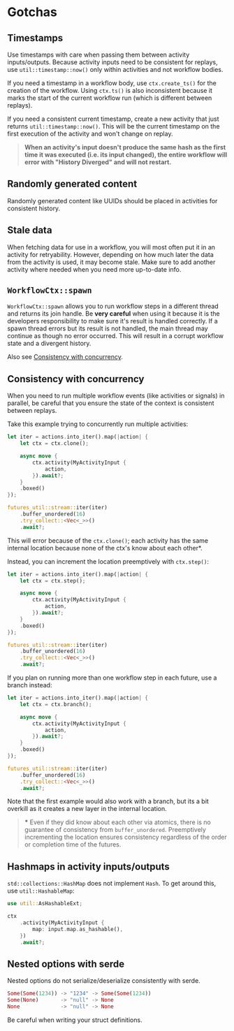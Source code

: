 # Gotchas

## Timestamps

Use timestamps with care when passing them between activity inputs/outputs. Because activity inputs need to be
consistent for replays, use `util::timestamp::now()` only within activities and not workflow bodies.

If you need a timestamp in a workflow body, use `ctx.create_ts()` for the creation of the workflow. Using
`ctx.ts()` is also inconsistent because it marks the start of the current workflow run (which is different
between replays).

If you need a consistent current timestamp, create a new activity that just returns `util::timestamp::now()`.
This will be the current timestamp on the first execution of the activity and won't change on replay.

> **When an activity's input doesn't produce the same hash as the first time it was executed (i.e. its input
> changed), the entire workflow will error with "History Diverged" and will not restart.**

## Randomly generated content

Randomly generated content like UUIDs should be placed in activities for consistent history.

## Stale data

When fetching data for use in a workflow, you will most often put it in an activity for retryability. However,
depending on how much later the data from the activity is used, it may become stale. Make sure to add another
activity where needed when you need more up-to-date info.

## `WorkflowCtx::spawn`

`WorkflowCtx::spawn` allows you to run workflow steps in a different thread and returns its join handle. Be
**very careful** when using it because it is the developers responsibility to make sure it's result is handled
correctly. If a spawn thread errors but its result is not handled, the main thread may continue as though no
error occurred. This will result in a corrupt workflow state and a divergent history.

Also see [Consistency with concurrency](#consistency-with-concurrency).

## Consistency with concurrency

When you need to run multiple workflow events (like activities or signals) in parallel, be careful that you
ensure the state of the context is consistent between replays.

Take this example trying to concurrently run multiple activities:

```rust
let iter = actions.into_iter().map(|action| {
	let ctx = ctx.clone();

	async move {
		ctx.activity(MyActivityInput {
			action,
		}).await?;
	}
	.boxed()
});

futures_util::stream::iter(iter)
	.buffer_unordered(16)
	.try_collect::<Vec<_>>()
	.await?;
```

This will error because of the `ctx.clone()`; each activity has the same internal location because none of the
ctx's know about each other\*.

Instead, you can increment the location preemptively with `ctx.step()`:

```rust
let iter = actions.into_iter().map(|action| {
	let ctx = ctx.step();

	async move {
		ctx.activity(MyActivityInput {
			action,
		}).await?;
	}
	.boxed()
});

futures_util::stream::iter(iter)
	.buffer_unordered(16)
	.try_collect::<Vec<_>>()
	.await?;
```

If you plan on running more than one workflow step in each future, use a branch instead:

```rust
let iter = actions.into_iter().map(|action| {
	let ctx = ctx.branch();

	async move {
		ctx.activity(MyActivityInput {
			action,
		}).await?;
	}
	.boxed()
});

futures_util::stream::iter(iter)
	.buffer_unordered(16)
	.try_collect::<Vec<_>>()
	.await?;
```

Note that the first example would also work with a branch, but its a bit overkill as it creates a new layer in
the internal location.

> **\*** Even if they did know about each other via atomics, there is no guarantee of consistency from
> `buffer_unordered`. Preemptively incrementing the location ensures consistency regardless of the order or
> completion time of the futures.

## Hashmaps in activity inputs/outputs

`std::collections::HashMap` does not implement `Hash`. To get around this, use `util::HashableMap`:

```rust
use util::AsHashableExt;

ctx
	.activity(MyActivityInput {
		map: input.map.as_hashable(),
	})
	.await?;
```

## Nested options with serde

Nested options do not serialize/deserialize consistently with serde.

```rust
Some(Some(1234)) -> "1234" -> Some(Some(1234))
Some(None)		 -> "null" -> None
None			 -> "null" -> None
```

Be careful when writing your struct definitions.
